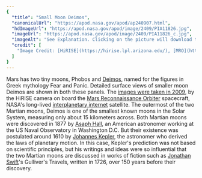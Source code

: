 ```yaml
---
{
  "title": "Small Moon Deimos",
  "canonicalUrl": "https://apod.nasa.gov/apod/ap240907.html",
  "hdImageUrl": "https://apod.nasa.gov/apod/image/2409/PIA11826.jpg",
  "imageUrl": "https://apod.nasa.gov/apod/image/2409/PIA11826_c.jpg",
  "imageAlt": "See Explanation. Clicking on the picture will download the highest resolution version available.",
  "credit": [
    "Image Credit: [HiRISE](https://hirise.lpl.arizona.edu/), [MRO](https://mars.jpl.nasa.gov/mro/), [LPL (U. Arizona)](https://www.lpl.arizona.edu/), [NASA](https://www.nasa.gov/)"
  ]
}
---
```


Mars has two tiny moons, Phobos and [Deimos](http://en.wikipedia.org/wiki/Deimos_\(moon\)), named for the figures in Greek mythology Fear and Panic. Detailed surface views of smaller moon Deimos are shown in both these panels. The [images were taken in 2009](https://photojournal.jpl.nasa.gov/catalog/PIA11826), by the HiRISE camera on board the [Mars Reconnaissance Orbiter](http://en.wikipedia.org/wiki/Mars_Reconnaissance_Orbiter) spacecraft, NASA's long-lived [interplanetary internet](https://science.nasa.gov/planetary-science/programs/mars-exploration/mars-relay-network-interplanetary-internet/) satellite. The outermost of the two Martian moons, Deimos is one of the smallest known moons in the Solar System, measuring only about 15 kilometers across. Both Martian moons were discovered in 1877 by [Asaph Hall](https://en.wikipedia.org/wiki/Asaph_Hall), an American astronomer working at the US Naval Observatory in Washington D.C. But their existence was postulated around 1610 by [Johannes Kepler](https://apod.nasa.gov/apod/ap180515.html), the astronomer who derived the laws of planetary motion. In this case, Kepler's prediction was not based on scientific principles, but his writings and ideas were so influential that the two Martian moons are discussed in works of fiction such as [Jonathan Swift](http://www.victorianweb.org/previctorian/swift/bio.html)'s Gulliver's Travels, written in 1726, over 150 years before their discovery.
